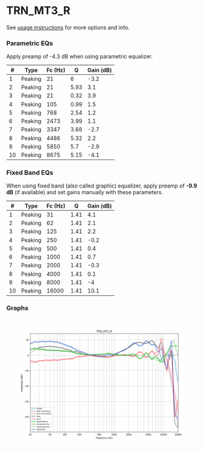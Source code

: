 # TRN_MT3_R
See [usage instructions](https://github.com/jaakkopasanen/AutoEq#usage) for more options and info.

### Parametric EQs
Apply preamp of -4.3 dB when using parametric equalizer.

|   # | Type    |   Fc (Hz) |    Q |   Gain (dB) |
|-----|---------|-----------|------|-------------|
|   1 | Peaking |        21 | 6    |        -3.2 |
|   2 | Peaking |        21 | 5.93 |         3.1 |
|   3 | Peaking |        21 | 0.32 |         3.9 |
|   4 | Peaking |       105 | 0.99 |         1.5 |
|   5 | Peaking |       768 | 2.54 |         1.2 |
|   6 | Peaking |      2473 | 3.99 |         1.1 |
|   7 | Peaking |      3347 | 3.68 |        -2.7 |
|   8 | Peaking |      4486 | 5.32 |         2.2 |
|   9 | Peaking |      5850 | 5.7  |        -2.9 |
|  10 | Peaking |      8675 | 5.15 |        -4.1 |

### Fixed Band EQs
When using fixed band (also called graphic) equalizer, apply preamp of **-9.9 dB** (if available) and set gains manually with these parameters.

|   # | Type    |   Fc (Hz) |    Q |   Gain (dB) |
|-----|---------|-----------|------|-------------|
|   1 | Peaking |        31 | 1.41 |         4.1 |
|   2 | Peaking |        62 | 1.41 |         2.1 |
|   3 | Peaking |       125 | 1.41 |         2.2 |
|   4 | Peaking |       250 | 1.41 |        -0.2 |
|   5 | Peaking |       500 | 1.41 |         0.4 |
|   6 | Peaking |      1000 | 1.41 |         0.7 |
|   7 | Peaking |      2000 | 1.41 |        -0.3 |
|   8 | Peaking |      4000 | 1.41 |         0.1 |
|   9 | Peaking |      8000 | 1.41 |        -4   |
|  10 | Peaking |     16000 | 1.41 |        10.1 |

### Graphs
![](./TRN_MT3_R.png)
